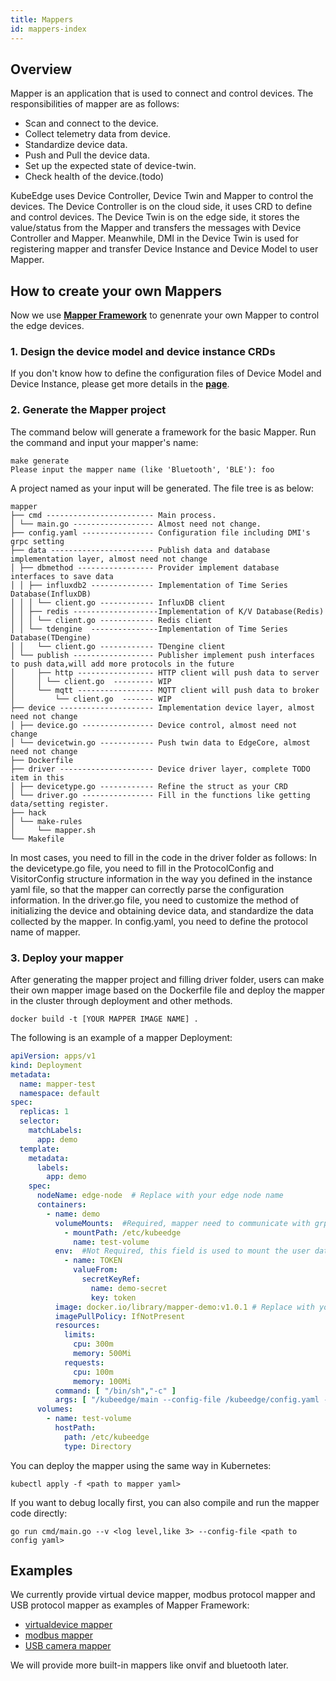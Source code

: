 ```yaml
---
title: Mappers 
id: mappers-index
---
```


## Overview
Mapper is an application that is used to connect and control devices. The responsibilities of mapper are as follows:

- Scan and connect to the device.
- Collect telemetry data from device.
- Standardize device data.
- Push and Pull the device data.
- Set up the expected state of device-twin.
- Check health of the device.(todo)

KubeEdge uses Device Controller, Device Twin and Mapper to control the devices. The Device Controller is on the cloud side, it uses CRD to define and control devices.
The Device Twin is on the edge side, it stores the value/status from the Mapper and transfers the messages with Device Controller and Mapper. 
Meanwhile, DMI in the Device Twin is used for registering mapper and transfer Device Instance and Device Model to user Mapper.

## How to create your own Mappers
Now we use **[Mapper Framework](../mapper-framework)** to genenrate your own Mapper to control the edge devices.
### 1. Design the device model and device instance CRDs
If you don't know how to define the configuration files of Device Model and Device Instance, please get more details in the **[page](https://github.com/kubeedge/kubeedge/blob/master/docs/proposals/device-crd-v1beta1.md)**.

### 2. Generate the Mapper project
The command below will generate a framework for the basic Mapper. Run the command and input your mapper's name:
```shell
make generate
Please input the mapper name (like 'Bluetooth', 'BLE'): foo
```
A project named as your input will be generated. The file tree is as below:
```
mapper
├── cmd ------------------------ Main process.
│ └── main.go ------------------ Almost need not change.
├── config.yaml ---------------- Configuration file including DMI's grpc setting
├── data ----------------------- Publish data and database implementation layer, almost need not change
│ ├── dbmethod ----------------- Provider implement database interfaces to save data
│ │ ├── influxdb2 -------------- Implementation of Time Series Database(InfluxDB)
│ │ │ └── client.go ------------ InfluxDB client
│ │ ├── redis -------------------Implementation of K/V Database(Redis)
│ │ │ └── client.go ------------ Redis client
│ │ └── tdengine  ---------------Implementation of Time Series Database(TDengine)
│ │   └── client.go ------------ TDengine client
│ └── publish ------------------ Publisher implement push interfaces to push data,will add more protocols in the future
│     ├── http ----------------- HTTP client will push data to server
│     │ └── client.go  --------- WIP
│     └── mqtt ----------------- MQTT client will push data to broker
│         └── client.go  ------- WIP
├── device --------------------- Implementation device layer, almost need not change
│ ├── device.go ---------------- Device control, almost need not change
│ └── devicetwin.go ------------ Push twin data to EdgeCore, almost need not change
├── Dockerfile
├── driver --------------------- Device driver layer, complete TODO item in this 
│ ├── devicetype.go ------------ Refine the struct as your CRD
│ └── driver.go ---------------- Fill in the functions like getting data/setting register.
├── hack
│ └── make-rules
│     └── mapper.sh
└── Makefile
```
In most cases, you need to fill in the code in the driver folder as follows:
In the devicetype.go file, you need to fill in the ProtocolConfig and VisitorConfig structure information in the way you defined in the instance yaml file,
so that the mapper can correctly parse the configuration information.
In the driver.go file, you need to customize the method of initializing the device and obtaining device data, and standardize the data collected by the mapper.
In config.yaml, you need to define the protocol name of mapper.

### 3. Deploy your mapper
After generating the mapper project and filling driver folder, users can make their own mapper image based on the Dockerfile file and
deploy the mapper in the cluster through deployment and other methods. 
```shell
docker build -t [YOUR MAPPER IMAGE NAME] .
```

The following is an example of a mapper Deployment:
```yaml
apiVersion: apps/v1
kind: Deployment
metadata:
  name: mapper-test
  namespace: default
spec:
  replicas: 1
  selector:
    matchLabels:
      app: demo
  template:
    metadata:
      labels:
        app: demo
    spec:
      nodeName: edge-node  # Replace with your edge node name
      containers:
        - name: demo
          volumeMounts:  #Required, mapper need to communicate with grpcclient
            - mountPath: /etc/kubeedge
              name: test-volume  
          env:  #Not Required, this field is used to mount the user database key
            - name: TOKEN   
              valueFrom:
                secretKeyRef:
                  name: demo-secret
                  key: token
          image: docker.io/library/mapper-demo:v1.0.1 # Replace with your mapper image name
          imagePullPolicy: IfNotPresent
          resources:
            limits:
              cpu: 300m
              memory: 500Mi
            requests:
              cpu: 100m
              memory: 100Mi
          command: [ "/bin/sh","-c" ]
          args: [ "/kubeedge/main --config-file /kubeedge/config.yaml --v 4" ]
      volumes:
        - name: test-volume
          hostPath:
            path: /etc/kubeedge
            type: Directory
```

You can deploy the mapper using the same way in Kubernetes:
```shell
kubectl apply -f <path to mapper yaml>
```
If you want to debug locally first, you can also compile and run the mapper code directly:

```shell
go run cmd/main.go --v <log level,like 3> --config-file <path to config yaml>
```

## Examples
We currently provide virtual device mapper, modbus protocol mapper and USB protocol mapper as examples of Mapper Framework:

- [virtualdevice mapper](https://github.com/kubeedge/mappers-go/pull/112)
- [modbus mapper](https://github.com/kubeedge/mappers-go/pull/113)
- [USB camera mapper](https://github.com/kubeedge/mappers-go/tree/main/mappers/kubeedge-v1.15.0/usbcamera-dmi)

We will provide more built-in mappers like onvif and bluetooth later.
